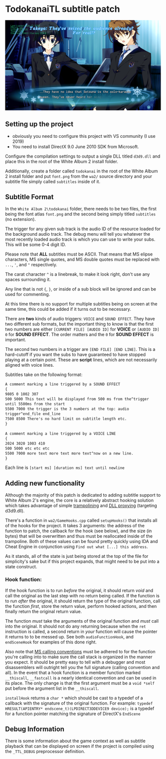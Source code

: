 # TodokanaiTL subtitle patch

![screenshot](screenshot.png)

## Setting up the project
- obviously you need to configure this project with VS community (I use 2019)
- You need to install DirectX 9.0 June 2010 SDK from Microsoft.

Configure the compilation settings to output a single DLL titled `d3d9.dll` and place this in the root of the White Album 2 install folder.

Additionally, create a folder called `todokanai` in the root of the White Album 2 install folder and put `font.png` from the `wa2/` source directory and your subtitle file simply called `subtitles` inside of it.

## Subtitle Format

In the `White Album 2\todokanai` folder, there needs to be two files, the first being the font atlas `font.png` and the second being simply titled `subtitles` (no extension).

The trigger for any given sub track is the audio ID of the resource loaded for the background audio track. The debug menu will tell you whatever the most recently loaded audio track is which you can use to write your subs. This will be some 0-4 digit ID.

Please note that **ALL** subtitles must be ASCII. That means that MS elipse characters, MS single quotes, and MS double quotes must be replaced with `...`, `'`, and `"` respectively.

The carat character `^` is a linebreak, to make it look right, don't use any spaces surrounding it.

Any line that is not `{`, `}`, or inside of a sub block will be ignored and can be used for commenting.

At this time there is no support for multiple subtitles being on screen at the same time, this could be added if it turns out to be necessary.

There are **two** kinds of audio triggers: `VOICE` and `SOUND EFFECT`. They have two different sub formats, but the important thing to know is that the first two numbers are either `[CURRENT FILE] [AUDIO ID]` for **VOICE** or `[AUDIO ID] 0` for **SOUND EFFECT**. The order matters and the `0` for **SOUND EFFECT** is important.

The second two numbers in a trigger are `[END FILE] [END LINE]`. This is a hard-cutoff if you want the subs to have guaranteed to have stopped playing at a certain point. These are **script** lines, which are not necessarily aligned with voice lines.

Subtitles take on the following format:

```
A comment marking a line triggered by a SOUND EFFECT
{
9805 0 1002 307
500 5000 This text will be displayed from 500 ms from the^trigger until 5500ms from the start
5500 7000 the trigger is the 3 numbers at the top: audio trigger^end_file end_line
7500 8500 There's no hard limit on subtitle length etc.
}

A comment marking a line triggered by a VOICE LINE
{
2024 3020 1003 410
500 5000 etc etc etc
5500 7000 more text more text more text^now on a new line.
}
```

Each line is `[start ms] [duration ms] text until newline`

## Adding new functionality

Although the majority of this patch is dedicated to adding subtitle support to White Album 2's engine, the core is a relatively abstract hooking solution which takes advantage of simple [trampolining](https://en.wikipedia.org/wiki/Trampoline_(computing)) and [DLL proxying](https://kevinalmansa.github.io/application%20security/DLL-Proxying/) (targeting d3d9.dll).

There's a function in `wa2/GameHooks.cpp` called `setupHooks()` that installs all of the hooks for the project. It takes 3 arguments: the address of the function to patch, the callback for the hook (see below), and the size (in bytes) that will be overwritten and thus must be reallocated inside of the trampoline. Both of these values can be found pretty quickly using IDA and Cheat Engine in conjunction using `Find out what [...] this address`.

As it stands, all of the state is just being stored at the top of the file for simplicity's sake but if this project expands, that might need to be put into a state construct.

### Hook function:

If the hook function is to run _before_ the original, it should return _void_ and call the original as the last step with no return being called. If the function is to run _after_ the original, it should return the type of the original function, call the function _first_, store the return value, perform hooked actions, and then finally return the original return value.

The function _must_ take the arguments of the original function and _must_ call into the original. It should not do any returning because when the `ret` instruction is called, a second return in _your_ function will cause the pointer it returns to to be messed up. See both `audioFunctionHook`, and `endSceneHook` for examples of this done right. 

Also note that [MS calling conventions](https://docs.microsoft.com/en-us/cpp/cpp/calling-conventions?view=msvc-160) must be adhered to for the function you're calling into to make sure the call stack is organized in the manner you expect. It should be pretty easy to tell with a debugger and most disassemblers will outright tell you the full signature (calling convention and all). In the event that a hook function is a member function marked `__thiscall`, `__fastcall` is a nearly identical convention and can be used in its place. The only change is that the first argument must be a `void *self` put before the argument list in the `__thiscall`. 

`installHook` returns a `char *` which should be cast to a typedef of a callback with the signature of the original function. For example: `typedef HRESULT(APIENTRY* endscene_t)(LPDIRECT3DDEVICE9 device);` is a typedef for a function pointer matching the signature of DirectX's `EndScene`

## Debug Information

There is some information about the game context as well as subtitle playback that can be displayed on screen if the project is compiled using the `_TTL_DEBUG` preprocessor definition.
